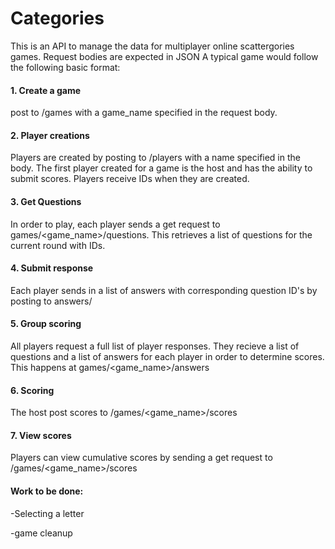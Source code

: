 # Categories
This is an API to manage the data for multiplayer online scattergories games.
Request bodies are expected in JSON
A typical game would follow the following basic format:
#### 1. Create a game
post to /games with a game_name specified in the request body.
#### 2. Player creations
Players are created by posting to /players with a name specified in the body. The first player created for a game is the host and has the ability to submit scores. Players receive IDs when they are created.
#### 3. Get Questions
In order to play, each player sends a get request to games/<game_name>/questions. This retrieves a list of questions for the current round with IDs.
#### 4. Submit response
Each player sends in a list of answers with corresponding question ID's by posting to answers/<player ID>
#### 5. Group scoring
All players request a full list of player responses. They recieve a list of questions and a list of answers for each player in order to determine scores. This happens at games/<game_name>/answers
#### 6. Scoring
The host post scores to /games/<game_name>/scores
#### 7. View scores
Players can view cumulative scores by sending a get request to /games/<game_name>/scores

#### Work to be done:
-Selecting a letter

-game cleanup
